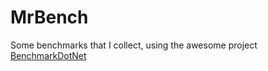 # MrBench
Some benchmarks that I collect, using the awesome project [BenchmarkDotNet](http://benchmarkdotnet.org/)
